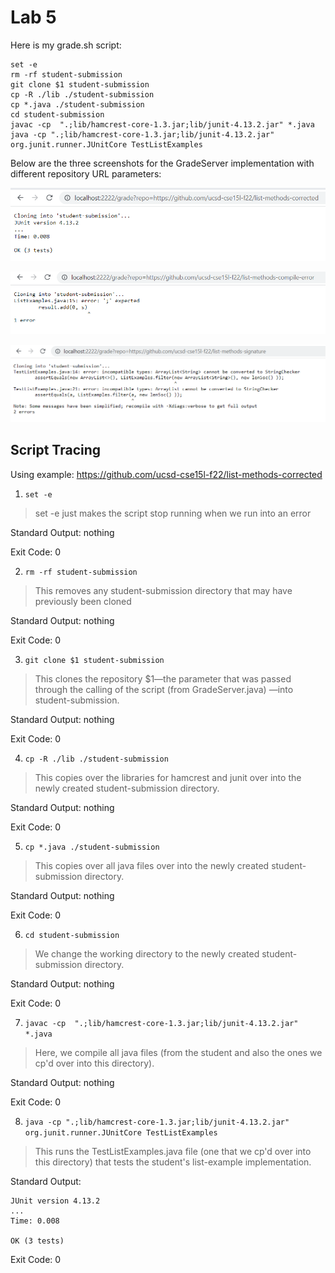 # Lab 5

Here is my grade.sh script:
```
set -e
rm -rf student-submission
git clone $1 student-submission
cp -R ./lib ./student-submission
cp *.java ./student-submission
cd student-submission
javac -cp  ".;lib/hamcrest-core-1.3.jar;lib/junit-4.13.2.jar" *.java
java -cp ".;lib/hamcrest-core-1.3.jar;lib/junit-4.13.2.jar" org.junit.runner.JUnitCore TestListExamples
```
Below are the three screenshots for the GradeServer implementation with different repository URL parameters: 

![Image](w2assets/11.19.1.png)

![Image](w2assets/11.19.2.png)

![Image](w2assets/11.19.3.png)

## Script Tracing

Using example: https://github.com/ucsd-cse15l-f22/list-methods-corrected

1. ``set -e``
> set -e just makes the script stop running when we run into an error

Standard Output: nothing

Exit Code: 0

2. ``rm -rf student-submission``
> This removes any student-submission directory that may have previously been cloned

Standard Output: nothing

Exit Code: 0


3. ``git clone $1 student-submission``
>This clones the repository $1—the parameter that was passed through the calling of the script (from GradeServer.java) —into student-submission.

Standard Output: nothing

Exit Code: 0


4. ``cp -R ./lib ./student-submission``
> This copies over the libraries for hamcrest and junit over into the newly created student-submission directory.

Standard Output: nothing

Exit Code: 0

5. ``cp *.java ./student-submission``
> This copies over all java files over into the newly created student-submission directory.

Standard Output: nothing

Exit Code: 0

6. ``cd student-submission``
> We change the working directory to the newly created student-submission directory.

Standard Output: nothing

Exit Code: 0

7. ``javac -cp  ".;lib/hamcrest-core-1.3.jar;lib/junit-4.13.2.jar" *.java``
> Here, we compile all java files (from the student and also the ones we cp'd over into this directory). 

Standard Output: nothing

Exit Code: 0

8. ``java -cp ".;lib/hamcrest-core-1.3.jar;lib/junit-4.13.2.jar" org.junit.runner.JUnitCore TestListExamples``
> This runs the TestListExamples.java file (one that we cp'd over into this directory) that tests the student's list-example implementation. 

Standard Output: 
```Cloning into 'student-submission'...
JUnit version 4.13.2
...
Time: 0.008

OK (3 tests)
```
Exit Code: 0

